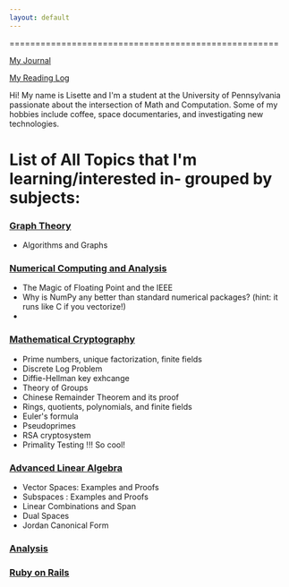 ```yaml
---
layout: default
---
```


====================================================

[My Journal](journal.md)

[My Reading Log](reading.md)

Hi! My name is Lisette and I'm a student at the University of Pennsylvania passionate about the intersection of Math and Computation. Some of my hobbies include coffee, space documentaries, and investigating new technologies.  

# List of All Topics that I'm learning/interested in- grouped by subjects:

### [Graph Theory](graph_theory.md)

* Algorithms and Graphs

### [Numerical Computing and Analysis](num_anal.md)
* The Magic of Floating Point and the IEEE
* Why is NumPy any better than standard numerical packages? (hint: it runs like C if you vectorize!)
* 

### [Mathematical Cryptography](mathematical_crypto.md)

* Prime numbers, unique factorization, finite fields 
* Discrete Log Problem 
* Diffie-Hellman key exhcange 
* Theory of Groups
* Chinese Remainder Theorem and its proof 
* Rings, quotients, polynomials, and finite fields
* Euler's formula
* Pseudoprimes 
* RSA cryptosystem 
* Primality Testing !!! So cool!

### [Advanced Linear Algebra](line_alg.md)

* Vector Spaces: Examples and Proofs
* Subspaces : Examples and Proofs
* Linear Combinations and Span
* Dual Spaces
* Jordan Canonical Form

### [Analysis](analysis.md)

### [Ruby on Rails](ruby.md)



